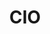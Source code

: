 ---
# This topic lives at
# https://digital.gov/topics/cio

# Topic Title
title: "CIO"

# description — keep it short and clear
# summary: ""

# Weight
weight: 1

# For more information on managing topics,
# see https://github.com/GSA/digitalgov.gov/wiki/topics
---